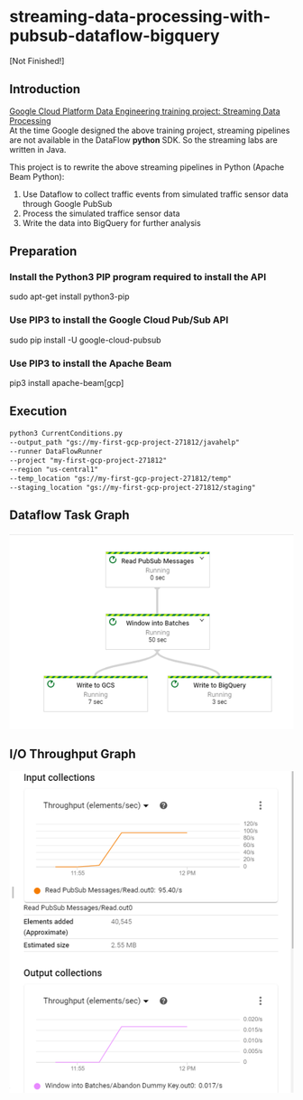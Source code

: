 # streaming-data-processing-with-pubsub-dataflow-bigquery 
[Not Finished!]

## Introduction

[Google Cloud Platform Data Engineering training project: Streaming Data Processing](https://github.com/GoogleCloudPlatform/training-data-analyst/tree/master/courses/streaming) <br>
At the time Google designed the above training project, streaming pipelines are not available in the DataFlow **python** SDK. So the streaming labs are written in Java.

This project is to rewrite the above streaming pipelines in Python (Apache Beam Python):
1. Use Dataflow to collect traffic events from simulated traffic sensor data through Google PubSub
2. Process the simulated traffice sensor data
3. Write the data into BigQuery for further analysis

## Preparation
### Install the Python3 PIP program required to install the API
sudo apt-get install python3-pip

###	Use PIP3 to install the Google Cloud Pub/Sub API
sudo pip install -U google-cloud-pubsub

### Use PIP3 to install the Apache Beam
pip3 install apache-beam[gcp]

## Execution
```
python3 CurrentConditions.py 
--output_path "gs://my-first-gcp-project-271812/javahelp" 
--runner DataFlowRunner 
--project "my-first-gcp-project-271812" 
--region "us-central1" 
--temp_location "gs://my-first-gcp-project-271812/temp" 
--staging_location "gs://my-first-gcp-project-271812/staging"

```

## Dataflow Task Graph
![Dataflow Task Graph!](./image/jobflow.PNG "Task Graph")

## I/O Throughput Graph
![I/O Throughput Graph!](./image/io.PNG "IO")

